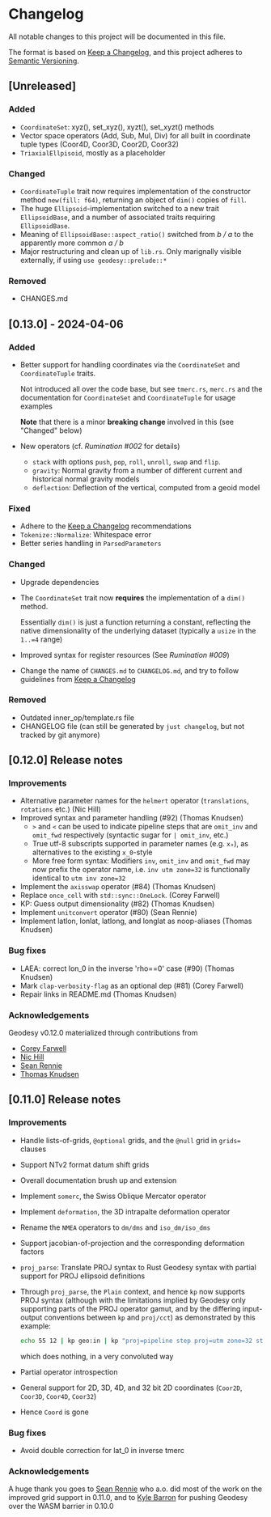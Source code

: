 # Changelog

All notable changes to this project will be documented in this file.

The format is based on [Keep a Changelog](https://keepachangelog.com/en/1.1.0/),
and this project adheres to [Semantic Versioning](https://semver.org/spec/v2.0.0.html).

## [Unreleased]

### Added

- `CoordinateSet`: xyz(), set_xyz(), xyzt(), set_xyzt() methods
- Vector space operators (Add, Sub, Mul, Div) for all built
  in coordinate tuple types (Coor4D, Coor3D, Coor2D, Coor32)
- `TriaxialEllpisoid`, mostly as a placeholder

### Changed

- `CoordinateTuple` trait now requires implementation of the constructor
  method `new(fill: f64)`, returning an object of `dim()` copies of `fill`.
- The huge `Ellipsoid`-implementation switched to a new trait `EllipsoidBase`,
  and a number of associated traits requiring `EllipsoidBase`.
- Meaning of `EllipsoidBase::aspect_ratio()` switched from *b / a* to the
  apparently more common *a / b*
- Major restructuring and clean up of `lib.rs`. Only marignally visible externally,
  if using `use geodesy::prelude::*`

### Removed

- CHANGES.md

## [0.13.0] - 2024-04-06

### Added

- Better support for handling coordinates via the `CoordinateSet` and
  `CoordinateTuple` traits.

  Not introduced all over the code base, but see `tmerc.rs`, `merc.rs`
  and the documentation for `CoordinateSet` and `CoordinateTuple` for
  usage examples

  **Note** that there is a minor **breaking change** involved in this
  (see "Changed" below)

- New operators (cf. *Rumination #002* for details)
  - `stack` with options `push`, `pop`, `roll`, `unroll`, `swap` and `flip`.
  - `gravity`: Normal gravity from a number of different current and
     historical normal gravity models
  - `deflection`: Deflection of the vertical, computed from a geoid model

### Fixed

- Adhere to the [Keep a Changelog](https://keepachangelog.com/en/1.1.0/)
  recommendations
- `Tokenize::Normalize`: Whitespace error
- Better series handling in `ParsedParameters`

### Changed

- Upgrade dependencies

- The `CoordinateSet` trait now **requires** the implementation
  of a `dim()` method.

  Essentially `dim()` is just a function returning a constant,
  reflecting the native dimensionality of the underlying dataset
  (typically a `usize` in the `1..=4` range)

- Improved syntax for register resources (See *Rumination #009*)

- Change the name of `CHANGES.md` to `CHANGELOG.md`, and try to follow guidelines from [Keep a Changelog](https://keepachangelog.com/en/1.1.0/)

### Removed

- Outdated inner_op/template.rs file
- CHANGELOG file (can still be generated by `just changelog`, but not
  tracked by git anymore)

## [0.12.0] Release notes

### Improvements

- Alternative parameter names for the `helmert` operator (`translations`, `rotations` etc.) (Nic Hill)
- Improved syntax and parameter handling (#92) (Thomas Knudsen)
  - `>` and `<` can be used to indicate pipeline steps that are `omit_inv` and `omit_fwd` respectively (syntactic sugar for `| omit_inv`, etc.)
  - True utf-8 subscripts supported in parameter names (e.g. `x₀`), as alternatives to the existing `x_0`-style
  - More free form syntax: Modifiers `inv`, `omit_inv` and `omit_fwd` may now prefix the operator name, i.e. `inv utm zone=32` is functionally identical to `utm inv zone=32`
- Implement the `axisswap` operator (#84) (Thomas Knudsen)
- Replace `once_cell` with `std::sync::OneLock`. (Corey Farwell)
- KP: Guess output dimensionality (#82) (Thomas Knudsen)
- Implement `unitconvert` operator (#80) (Sean Rennie)
- Implement latlon, lonlat, latlong, and longlat as noop-aliases (Thomas Knudsen)

### Bug fixes

- LAEA: correct lon_0 in the inverse 'rho==0' case (#90) (Thomas Knudsen)
- Mark `clap-verbosity-flag` as an optional dep (#81) (Corey Farwell)
- Repair links in README.md (Thomas Knudsen)

### Acknowledgements

Geodesy v0.12.0 materialized through contributions from

- [Corey Farwell](https://github.com/frewsxcv)
- [Nic Hill](https://github.com/nrhill1)
- [Sean Rennie](https://github.com/Rennzie)
- [Thomas Knudsen](https://github.com/busstoptaktik)

## [0.11.0] Release notes

### Improvements

- Handle lists-of-grids, `@optional` grids, and the `@null` grid in `grids=` clauses
- Support NTv2 format datum shift grids
- Overall documentation brush up and extension
- Implement `somerc`, the Swiss Oblique Mercator operator
- Implement `deformation`, the 3D intrapalte deformation operator
- Rename the `NMEA` operators to `dm/dms` and `iso_dm/iso_dms`
- Support jacobian-of-projection and the corresponding deformation factors
- `proj_parse`: Translate PROJ syntax to Rust Geodesy syntax
  with partial support for PROJ ellipsoid definitions
- Through `proj_parse`, the `Plain` context, and hence `kp` now supports PROJ syntax
  (although with the limitations implied by Geodesy only supporting parts of the PROJ
  operator gamut, and by the differing input-output conventions between `kp` and `proj/cct`)
  as demonstrated by this example:

   ```sh
   echo 55 12 | kp geo:in | kp "proj=pipeline step proj=utm zone=32 step inv proj=utm zone=32" | kp geo:out
   ```

  which does nothing, in a very convoluted way
- Partial operator introspection
- General support for 2D, 3D, 4D, and 32 bit 2D coordinates (`Coor2D`, `Coor3D`, `Coor4D`, `Coor32`)
- Hence `Coord` is gone

### Bug fixes

- Avoid double correction for lat_0 in inverse tmerc

### Acknowledgements

A huge thank you goes to [Sean Rennie](https://github.com/Rennzie) who a.o. did most of the work on the improved grid support in 0.11.0, and to [Kyle Barron](https://github.com/kylebarron) for pushing Geodesy over the WASM barrier in 0.10.0
